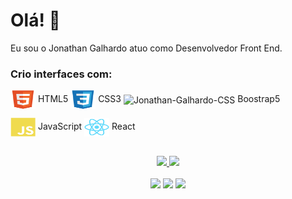 # Olá! 👋 
Eu sou o Jonathan Galhardo atuo como Desenvolvedor Front End. 

### Crio interfaces com: 
<div style="display: inline_block">
  <img align="center" alt="Jonathan-Galhardo-HTML" height="30" width="40" src="https://raw.githubusercontent.com/devicons/devicon/master/icons/html5/html5-original.svg"> HTML5
  <img align="center" alt="Jonathan-Galhardo-CSS" height="30" width="40" src="https://raw.githubusercontent.com/devicons/devicon/master/icons/css3/css3-original.svg"> CSS3
  <img align="center" alt="Jonathan-Galhardo-CSS" height="30" width="40"  src="https://cdn.jsdelivr.net/gh/devicons/devicon/icons/bootstrap/bootstrap-original.svg"/> Boostrap5
          
   <img align="center" alt="Jonathan-Galhardo-Js" height="30" width="40" src="https://raw.githubusercontent.com/devicons/devicon/master/icons/javascript/javascript-plain.svg"> JavaScript
   <img align="center" alt="Jonathan-Galhardo-Js" height="30" width="40" src="https://raw.githubusercontent.com/devicons/devicon/master/icons/react/react-original.svg"> React
</div>
<br>
  



<div align="center">
  <a href="https://github.com/galhardo87">
  <img height="150em" src="https://github-readme-stats.vercel.app/api?username=Jonathan-Galhardo&show_icons=true&theme=dracula&include_all_commits=true&count_private=true"/>
  <img height="150em" src="https://github-readme-stats.vercel.app/api/top-langs/?username=Jonathan-Galhardo&layout=compact&langs_count=7&theme=dracula"/>
</div>
 
   
 </div>
 <br>  
 
 <div align="center"> 
  <a href="https://www.instagram.com/galhardo_87/" target="_blank"><img src="https://img.shields.io/badge/-Instagram-%23E4405F?style=for-the-badge&logo=instagram&logoColor=white" target="_blank"></a>
   <a href = "mailto:galhardoj@gmail.com"><img src="https://img.shields.io/badge/-Gmail-%23333?style=for-the-badge&logo=gmail&logoColor=white" target="_blank"></a>
  <a href="https://www.linkedin.com/in/jonathan-galhardo-barbosa-silva-b2b945130/" target="_blank"><img src="https://img.shields.io/badge/-LinkedIn-%230077B5?style=for-the-badge&logo=linkedin&logoColor=white" target="_blank"></a> 
 
 </div>
